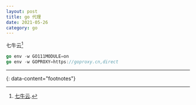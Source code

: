 ```yaml
---
layout: post
title: go 代理
date: 2021-05-26
category: go
---
```


七牛云[^1]

```go
go env -w GO111MODULE=on
go env -w GOPROXY=https://goproxy.cn,direct
```

---
{: data-content="footnotes"}

[^1]: [七牛云](https://goproxy.cn/).    


